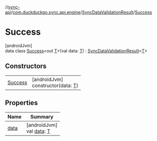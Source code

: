 //[sync-api](../../../../index.md)/[com.duckduckgo.sync.api.engine](../../index.md)/[SyncDataValidationResult](../index.md)/[Success](index.md)

# Success

[androidJvm]\
data class [Success](index.md)&lt;out [T](index.md)&gt;(val data: [T](index.md)) : [SyncDataValidationResult](../index.md)&lt;[T](index.md)&gt;

## Constructors

| | |
|---|---|
| [Success](-success.md) | [androidJvm]<br>constructor(data: [T](index.md)) |

## Properties

| Name | Summary |
|---|---|
| [data](data.md) | [androidJvm]<br>val [data](data.md): [T](index.md) |
